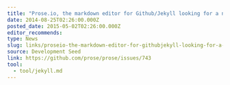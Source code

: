 ```yaml
---
title: "Prose.io, the markdown editor for Github/Jekyll looking for a new maintainer"
date: 2014-08-25T02:26:00.000Z
posted_date: 2015-05-02T02:26:00.000Z
editor_recommends:
type: News
slug: links/proseio-the-markdown-editor-for-githubjekyll-looking-for-a-new-maintainer
source: Development Seed
link: https://github.com/prose/prose/issues/743
tool:
  - tool/jekyll.md
---
```





